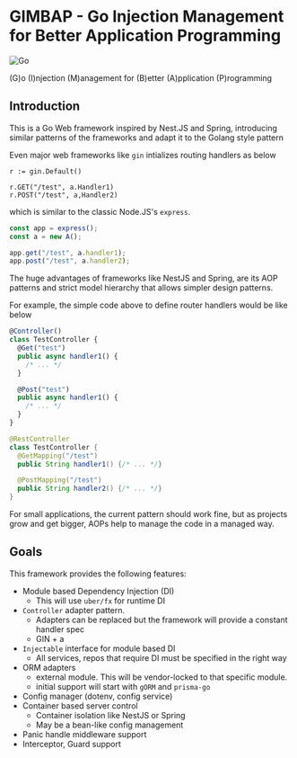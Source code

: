 # GIMBAP - Go Injection Management for Better Application Programming

![Go](https://img.shields.io/badge/go-%2300ADD8.svg?style=for-the-badge&logo=go&logoColor=white)

(G)o
(I)njection
(M)anagement for
(B)etter
(A)pplication
(P)rogramming

## Introduction

This is a Go Web framework inspired by Nest.JS and Spring, introducing similar patterns of the frameworks and adapt it to the Golang style pattern

Even major web frameworks like `gin` intializes routing handlers as below

```golang
r := gin.Default()

r.GET("/test", a.Handler1)
r.POST("/test", a,Handler2)
```

which is similar to the classic Node.JS's `express`.

```js
const app = express();
const a = new A();

app.get("/test", a.handler1);
app.post("/test", a.handler2);
```

The huge advantages of frameworks like NestJS and Spring, are its AOP patterns and strict model hierarchy that allows simpler design patterns.

For example, the simple code above to define router handlers would be like below

```ts
@Controller()
class TestController {
  @Get("test")
  public async handler1() {
    /* ... */
  }

  @Post("test")
  public async handler1() {
    /* ... */
  }
}
```

```java
@RestController
class TestController {
  @GetMapping("/test")
  public String handler1() {/* ... */}

  @PostMapping("/test")
  public String handler2() {/* ... */}
}
```

For small applications, the current pattern should work fine, but as projects grow and get bigger, AOPs help to manage the code in a managed way.

## Goals

This framework provides the following features:

- Module based Dependency Injection (DI)
  - This will use `uber/fx` for runtime DI
- `Controller` adapter pattern.
  - Adapters can be replaced but the framework will provide a constant handler spec
  - GIN + a
- `Injectable` interface for module based DI
  - All services, repos that require DI must be specified in the right way
- ORM adapters
  - external module. This will be vendor-locked to that specific module.
  - initial support will start with `gORM` and `prisma-go`
- Config manager (dotenv, config service)
- Container based server control
  - Container isolation like NestJS or Spring
  - May be a bean-like config management
- Panic handle middleware support
- Interceptor, Guard support
